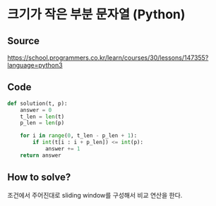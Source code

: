 # 크기가 작은 부분 문자열 (Python)

## Source

https://school.programmers.co.kr/learn/courses/30/lessons/147355?language=python3

## Code

```python
def solution(t, p):
    answer = 0
    t_len = len(t)
    p_len = len(p)

    for i in range(0, t_len - p_len + 1):
        if int(t[i : i + p_len]) <= int(p):
            answer += 1
    return answer
```

## How to solve?

조건에서 주어진대로 sliding window를 구성해서 비교 연산을 한다.
